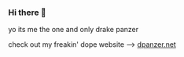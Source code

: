 ### Hi there 👋

<!--
**DrakePanzer/drakepanzer** is a ✨ _special_ ✨ repository because its `README.md` (this file) appears on your GitHub profile.
-->

yo its me the one and only drake panzer

check out my freakin' dope website --> [dpanzer.net](http://dpanzer.net)
